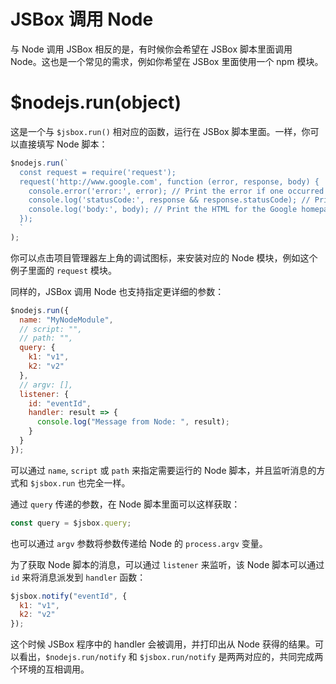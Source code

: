# JSBox 调用 Node

与 Node 调用 JSBox 相反的是，有时候你会希望在 JSBox 脚本里面调用 Node。这也是一个常见的需求，例如你希望在 JSBox 里面使用一个 npm 模块。

# $nodejs.run(object)

这是一个与 `$jsbox.run()` 相对应的函数，运行在 JSBox 脚本里面。一样，你可以直接填写 Node 脚本：

```js
$nodejs.run(`
  const request = require('request');
  request('http://www.google.com', function (error, response, body) {
    console.error('error:', error); // Print the error if one occurred
    console.log('statusCode:', response && response.statusCode); // Print the response status code if a response was received
    console.log('body:', body); // Print the HTML for the Google homepage.
  });
  `
);
```

你可以点击项目管理器左上角的调试图标，来安装对应的 Node 模块，例如这个例子里面的 `request` 模块。

同样的，JSBox 调用 Node 也支持指定更详细的参数：

```js
$nodejs.run({
  name: "MyNodeModule",
  // script: "",
  // path: "",
  query: {
    k1: "v1",
    k2: "v2"
  },
  // argv: [],
  listener: {
    id: "eventId",
    handler: result => {
      console.log("Message from Node: ", result);
    }
  }
});
```

可以通过 `name`, `script` 或 `path` 来指定需要运行的 Node 脚本，并且监听消息的方式和 `$jsbox.run` 也完全一样。

通过 `query` 传递的参数，在 Node 脚本里面可以这样获取：

```js
const query = $jsbox.query;
```

也可以通过 `argv` 参数将参数传递给 Node 的 `process.argv` 变量。

为了获取 Node 脚本的消息，可以通过 `listener` 来监听，该 Node 脚本可以通过 `id` 来将消息派发到 `handler` 函数：

```js
$jsbox.notify("eventId", {
  k1: "v1",
  k2: "v2"
});
```

这个时候 JSBox 程序中的 handler 会被调用，并打印出从 Node 获得的结果。可以看出，`$nodejs.run/notify` 和 `$jsbox.run/notify` 是两两对应的，共同完成两个环境的互相调用。
